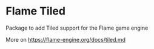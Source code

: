 # Flame Tiled

Package to add Tiled support for the Flame game engine

More on https://flame-engine.org/docs/tiled.md

